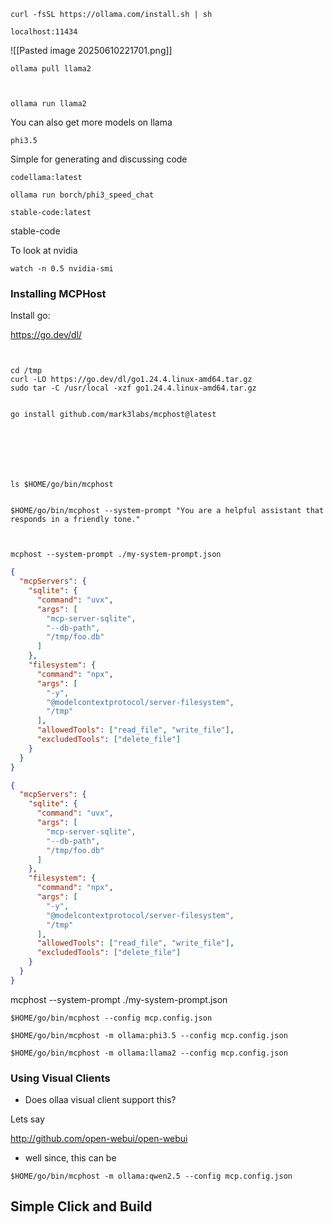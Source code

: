 
```
curl -fsSL https://ollama.com/install.sh | sh
```

```
localhost:11434
```

![[Pasted image 20250610221701.png]]


```
ollama pull llama2



ollama run llama2
```

You can also get more models on llama

```
phi3.5
```


Simple for generating and discussing code
```
codellama:latest
```

```
ollama run borch/phi3_speed_chat
```


```
stable-code:latest
```

stable-code




To look at nvidia
```
watch -n 0.5 nvidia-smi
```


### Installing MCPHost

Install go:



https://go.dev/dl/


```


cd /tmp
curl -LO https://go.dev/dl/go1.24.4.linux-amd64.tar.gz
sudo tar -C /usr/local -xzf go1.24.4.linux-amd64.tar.gz


go install github.com/mark3labs/mcphost@latest







ls $HOME/go/bin/mcphost


$HOME/go/bin/mcphost --system-prompt "You are a helpful assistant that responds in a friendly tone."



```



```
mcphost --system-prompt ./my-system-prompt.json
```

```json
{
  "mcpServers": {
    "sqlite": {
      "command": "uvx",
      "args": [
        "mcp-server-sqlite",
        "--db-path",
        "/tmp/foo.db"
      ]
    },
    "filesystem": {
      "command": "npx",
      "args": [
        "-y",
        "@modelcontextprotocol/server-filesystem",
        "/tmp"
      ],
      "allowedTools": ["read_file", "write_file"],
      "excludedTools": ["delete_file"]
    }
  }
}
```

```json
{
  "mcpServers": {
    "sqlite": {
      "command": "uvx",
      "args": [
        "mcp-server-sqlite",
        "--db-path",
        "/tmp/foo.db"
      ]
    },
    "filesystem": {
      "command": "npx",
      "args": [
        "-y",
        "@modelcontextprotocol/server-filesystem",
        "/tmp"
      ],
      "allowedTools": ["read_file", "write_file"],
      "excludedTools": ["delete_file"]
    }
  }
}
```

mcphost --system-prompt ./my-system-prompt.json


```
$HOME/go/bin/mcphost --config mcp.config.json
```



```
$HOME/go/bin/mcphost -m ollama:phi3.5 --config mcp.config.json
```


```
$HOME/go/bin/mcphost -m ollama:llama2 --config mcp.config.json
```



### Using Visual Clients

- Does ollaa visual client support this?


Lets say

http://github.com/open-webui/open-webui


- well since, this can be 

```
$HOME/go/bin/mcphost -m ollama:qwen2.5 --config mcp.config.json
```



## Simple Click and Build 




